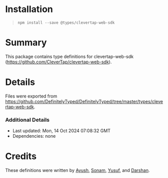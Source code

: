 # Installation
> `npm install --save @types/clevertap-web-sdk`

# Summary
This package contains type definitions for clevertap-web-sdk (https://github.com/CleverTap/clevertap-web-sdk).

# Details
Files were exported from https://github.com/DefinitelyTyped/DefinitelyTyped/tree/master/types/clevertap-web-sdk.

### Additional Details
 * Last updated: Mon, 14 Oct 2024 07:08:32 GMT
 * Dependencies: none

# Credits
These definitions were written by [Ayush](https://github.com/sinhaayush7), [Sonam](https://github.com/KambleSonam), [Yusuf](https://github.com/kkyusuftk), and [Darshan](https://github.com/darshanclevertap).
